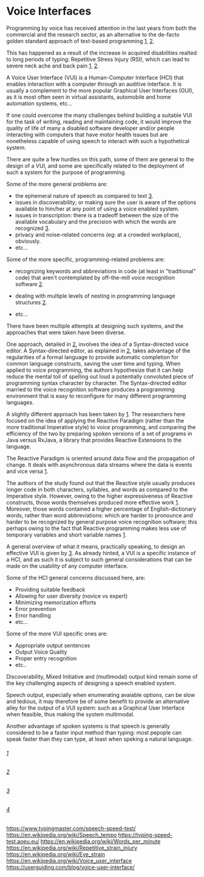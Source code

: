# Voice Interfaces

Programming by voice has received attention in the last years from both the commercial and the research sector, as an alternative to the de-facto golden standard approach of text-based programming [1](#1), [2](#2).

This has happened as a result of the increase in acquired disabilities realted to long periods of typing: Repetitive Stress Injury (RSI), which can lead to severe neck ache and back pain [1](#1), [2](#2).

A Voice User Interface (VUI) is a Human-Computer Interface (HCI) that enables interaction with a computer through an auditive interface. It is usually a complement to the more popular Graphical User Interfaces (GUI), as it is most often seen in virtual assistants, automobile and home automation systems, etc...

If one could overcome the many challenges behind building a suitable VUI for the task of writing, reading and maintaining code, it would improve the quality of life of many a disabled software developer and/or people interacting with computers that have motor health issues but are nonetheless capable of using speech to interact with such a hypothetical system.

There are quite a few hurdles on this path, some of them are general to the design of a VUI, and some are specifically related to the deployment of such a system for the purpose of programming.

Some of the more general problems are:

- the ephemeral nature of speech as compared to text [3](#3).
- issues in discoverability; or making sure the user is aware of the options available to him/her at any point of using a voice enabled system.
- issues in transcription: there is a tradeoff between the size of the available vocabulary and the precision with which the words are recognized [3](#3).
- privacy and noise-related concerns (eg: at a crowded workplace), obviously.
- etc...

Some of the more specific, programming-related problems are:

- recognizing keywords and abbreviations in code (at least in "traditional" code) that aren't contemplated by off-the-mill voice recognition software [2](#2).
- dealing with multiple levels of nesting in programming language structures [2](#2).

- etc...

There have been multiple attempts at designing such systems, and the approaches that were taken have been diverse.

One approach, detailed in [2](#2), involves the idea of a Syntax-directed voice editor. A Syntax-directed editor, as explained in [2](#2), takes advantage of the regularities of a formal language to provide automatic completion for common language constructs, saving the user time and typing. When applied to voice programming, the authors hypothesize that it can help reduce the mental toil of spelling out loud a potentially convoluted piece of programming syntax character by character. The Syntax-directed editor married to the voice recognition software produces a programming environment that is easy to reconfigure for many different programming languages.

A slightly different approach has been taken by [1](#1). The researchers here focused on the idea of applying the Reactive Paradigm (rather than the more traditional Imperative style) to voice programming, and comparing the efficiency of the two by preparing spoken versions of a set of programs in Java versus RxJava, a library that provides Reactive Extensions to the language.

The Reactive Paradigm is oriented around data flow and the propagation of change. It deals with asynchronous data streams where the data is events and vice versa [1](#1).

The authors of the study found out that the Reactive style usually produces longer code in both characters, syllables, and words as compared to the Imperative style. However, owing to the higher expressiveness of Reactive constructs, those words themselves produced more effective work [1](#1). Moreover, those words contained a higher percentage of English-dictionary words, rather than word abbreviations: which are harder to pronounce and harder to be recognized by general purpose voice recognition software; this perhaps owing to the fact that Reactive programming makes less use of temporary variables and short variable names [1](#1).

A general overview of what it means, practically speaking, to design an effective VUI is given by [3](#3). As already hinted, a VUI is a specific instance of a HCI, and as such it is subject to such general considerations that can be made on the usability of any computer interface.

Some of the HCI general concerns discussed here, are:

-  Providing suitable feedback
-  Allowing for user diversity (novice vs expert)
-  Minimizing memorization efforts
-  Error prevention
-  Error handling
-  etc...

Some of the more VUI specific ones are:

- Appropriate output sentences
- Output Voice Quality
- Proper entry recognition
- etc..

Discoverability, Mixed Initiative and (mutlimodal) output kind remain some of the key challenging aspects of designing a speech enabled system. 

Speech output, especially when enumerating avaiable options, can be slow and tedious, it may therefore be of some benefit to provide an alternative alley for the output of a VUI system: such as a Graphical User Interface when feasible, thus making the system multimodal.

Another advantage of spoken systems is that speech is generally considered to be a faster input method than typing: most pepople can speak faster than they can type, at least when speking a natural language.

###### [1](./bib.md#on-the-positive-effect-of-reactive-programming-on-software-comprehension-an-empirical-study)

###### [2](./bib.md#programming-by-voice-vocalprogramming-stephen-c-arnold-et-al)

###### [3](./bib.md#an-empirical-approach-for-the-evaluation-of-voice-user-interfaces-valéria-farinazzo-et-al)

###### [4](./bib.md#voice-commanded-scripting-language-for-programming-navigation-strategies-on-the-fly-michael-nichols-qian-wang-gopal-gupta)

https://www.typingmaster.com/speech-speed-test/
https://en.wikipedia.org/wiki/Speech_tempo
https://typing-speed-test.aoeu.eu/
https://en.wikipedia.org/wiki/Words_per_minute
https://en.wikipedia.org/wiki/Repetitive_strain_injury
https://en.wikipedia.org/wiki/Eye_strain
https://en.wikipedia.org/wiki/Voice_user_interface
https://userguiding.com/blog/voice-user-interface/
